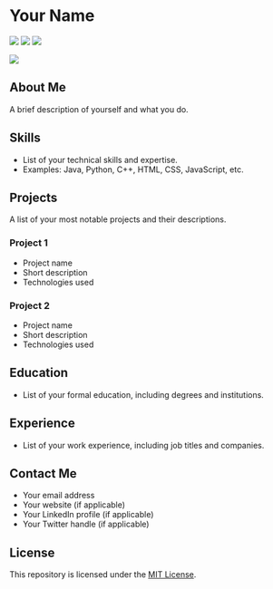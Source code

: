 # Your Name

[![](https://img.shields.io/badge/Language-Java-blue)](#) [![](https://img.shields.io/badge/Language-Python-yellow)](#) [![](https://img.shields.io/badge/Language-C%2B%2B-brightgreen)](#)

![](https://komarev.com/ghpvc/?username=YOUR_GITHUB_USERNAME)

## About Me

A brief description of yourself and what you do.

## Skills

- List of your technical skills and expertise.
- Examples: Java, Python, C++, HTML, CSS, JavaScript, etc.

## Projects

A list of your most notable projects and their descriptions.

### Project 1

- Project name
- Short description
- Technologies used

### Project 2

- Project name
- Short description
- Technologies used

## Education

- List of your formal education, including degrees and institutions.

## Experience

- List of your work experience, including job titles and companies.

## Contact Me

- Your email address
- Your website (if applicable)
- Your LinkedIn profile (if applicable)
- Your Twitter handle (if applicable)

## License

This repository is licensed under the [MIT License](https://opensource.org/licenses/MIT).
